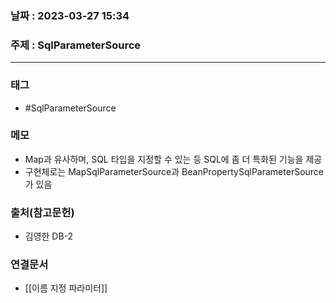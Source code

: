 ### 날짜 : 2023-03-27 15:34
### 주제 : SqlParameterSource
---
### 태그
* #SqlParameterSource

### 메모
* Map과 유사하며, SQL 타입을 지정할 수 있는 등 SQL에 좀 더 특화된 기능을 제공
* 구현체로는 MapSqlParameterSource과 BeanPropertySqlParameterSource가 있음

### 출처(참고문헌)
-  김영한 DB-2

### 연결문서
- [[이름 지정 파라미터]]